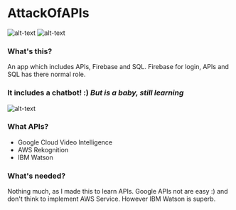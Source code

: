 AttackOfAPIs
============

![alt-text](https://github.com/ThisIsNSH/AttackOfAPIs/blob/master/app/src/common/p2.png) ![alt-text](https://github.com/ThisIsNSH/AttackOfAPIs/blob/master/app/src/common/p1.png)

### What's this?
An app which includes APIs, Firebase and SQL. Firebase for login, APIs and SQL has there normal role.

### It includes a chatbot! :) *But is a baby, still learning*

![alt-text](https://github.com/ThisIsNSH/AttackOfAPIs/blob/master/app/src/common/p3.png)

### What APIs?
* Google Cloud Video Intelligence
* AWS Rekognition
* IBM Watson

### What's needed?
Nothing much, as I made this to learn APIs. Google APIs not are easy :) and don't think to implement AWS Service. However IBM Watson is superb.
